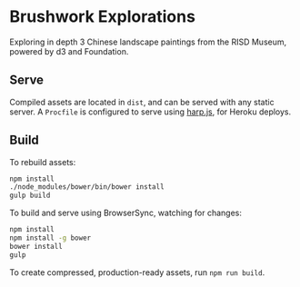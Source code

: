 # Brushwork Explorations

Exploring in depth 3 Chinese landscape paintings from the RISD Museum, powered by d3 and Foundation.

## Serve
Compiled assets are located in `dist`, and can be served with any static server. A `Procfile` is configured to serve using [harp.js](http://harpjs.com/), for Heroku deploys.

## Build
To rebuild assets:
```bash
npm install
./node_modules/bower/bin/bower install
gulp build
```

To build and serve using BrowserSync, watching for changes:
```bash
npm install
npm install -g bower
bower install
gulp
```

To create compressed, production-ready assets, run `npm run build`.